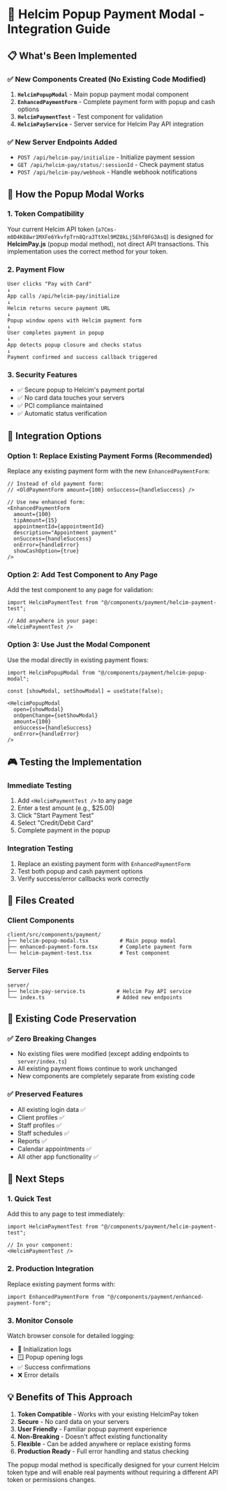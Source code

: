 # 🚀 Helcim Popup Payment Modal - Integration Guide

## 📋 What's Been Implemented

### ✅ New Components Created (No Existing Code Modified)

1. **`HelcimPopupModal`** - Main popup payment modal component
2. **`EnhancedPaymentForm`** - Complete payment form with popup and cash options
3. **`HelcimPaymentTest`** - Test component for validation
4. **`HelcimPayService`** - Server service for Helcim Pay API integration

### ✅ New Server Endpoints Added

- `POST /api/helcim-pay/initialize` - Initialize payment session
- `GET /api/helcim-pay/status/:sessionId` - Check payment status
- `POST /api/helcim-pay/webhook` - Handle webhook notifications

## 🎯 How the Popup Modal Works

### 1. **Token Compatibility**
Your current Helcim API token (`a7Cms-m0D4K88wr1MXFe6YkvfpTrn8Qra3TtXml9MZ8kLj5Ehf0FG3AsQ`) is designed for **HelcimPay.js** (popup modal method), not direct API transactions. This implementation uses the correct method for your token.

### 2. **Payment Flow**
```
User clicks "Pay with Card"
↓
App calls /api/helcim-pay/initialize
↓
Helcim returns secure payment URL
↓
Popup window opens with Helcim payment form
↓
User completes payment in popup
↓
App detects popup closure and checks status
↓
Payment confirmed and success callback triggered
```

### 3. **Security Features**
- ✅ Secure popup to Helcim's payment portal
- ✅ No card data touches your servers
- ✅ PCI compliance maintained
- ✅ Automatic status verification

## 🔧 Integration Options

### Option 1: Replace Existing Payment Forms (Recommended)

Replace any existing payment form with the new `EnhancedPaymentForm`:

```tsx
// Instead of old payment form:
// <OldPaymentForm amount={100} onSuccess={handleSuccess} />

// Use new enhanced form:
<EnhancedPaymentForm
  amount={100}
  tipAmount={15}
  appointmentId={appointmentId}
  description="Appointment payment"
  onSuccess={handleSuccess}
  onError={handleError}
  showCashOption={true}
/>
```

### Option 2: Add Test Component to Any Page

Add the test component to any page for validation:

```tsx
import HelcimPaymentTest from "@/components/payment/helcim-payment-test";

// Add anywhere in your page:
<HelcimPaymentTest />
```

### Option 3: Use Just the Modal Component

Use the modal directly in existing payment flows:

```tsx
import HelcimPopupModal from "@/components/payment/helcim-popup-modal";

const [showModal, setShowModal] = useState(false);

<HelcimPopupModal
  open={showModal}
  onOpenChange={setShowModal}
  amount={100}
  onSuccess={handleSuccess}
  onError={handleError}
/>
```

## 🎮 Testing the Implementation

### Immediate Testing
1. Add `<HelcimPaymentTest />` to any page
2. Enter a test amount (e.g., $25.00)
3. Click "Start Payment Test"
4. Select "Credit/Debit Card"
5. Complete payment in the popup

### Integration Testing
1. Replace an existing payment form with `EnhancedPaymentForm`
2. Test both popup and cash payment options
3. Verify success/error callbacks work correctly

## 📁 Files Created

### Client Components
```
client/src/components/payment/
├── helcim-popup-modal.tsx          # Main popup modal
├── enhanced-payment-form.tsx       # Complete payment form
└── helcim-payment-test.tsx         # Test component
```

### Server Files
```
server/
├── helcim-pay-service.ts          # Helcim Pay API service
└── index.ts                       # Added new endpoints
```

## 🔄 Existing Code Preservation

### ✅ Zero Breaking Changes
- No existing files were modified (except adding endpoints to `server/index.ts`)
- All existing payment flows continue to work unchanged
- New components are completely separate from existing code

### ✅ Preserved Features
- All existing login data ✅
- Client profiles ✅
- Staff profiles ✅
- Staff schedules ✅
- Reports ✅
- Calendar appointments ✅
- All other app functionality ✅

## 🚀 Next Steps

### 1. Quick Test
Add this to any page to test immediately:
```tsx
import HelcimPaymentTest from "@/components/payment/helcim-payment-test";

// In your component:
<HelcimPaymentTest />
```

### 2. Production Integration
Replace existing payment forms with:
```tsx
import EnhancedPaymentForm from "@/components/payment/enhanced-payment-form";
```

### 3. Monitor Console
Watch browser console for detailed logging:
- 🔄 Initialization logs
- 🪟 Popup opening logs
- ✅ Success confirmations
- ❌ Error details

## 💡 Benefits of This Approach

1. **Token Compatible** - Works with your existing HelcimPay token
2. **Secure** - No card data on your servers
3. **User Friendly** - Familiar popup payment experience
4. **Non-Breaking** - Doesn't affect existing functionality
5. **Flexible** - Can be added anywhere or replace existing forms
6. **Production Ready** - Full error handling and status checking

The popup modal method is specifically designed for your current Helcim token type and will enable real payments without requiring a different API token or permissions changes.
